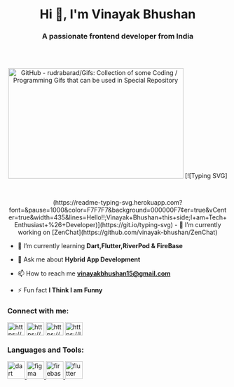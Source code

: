<h1 align="center">Hi 👋, I'm Vinayak Bhushan</h1>
<h3 align="center">A passionate frontend developer from India</h3>
<p style="text-align: center;">
<img src="https://camo.githubusercontent.com/cae12fddd9d6982901d82580bdf321d81fb299141098ca1c2d4891870827bf17/68747470733a2f2f6d69726f2e6d656469756d2e636f6d2f6d61782f313336302f302a37513379765349765f7430696f4a2d5a2e676966" jsaction="load:XAeZkd;" jsname="HiaYvf" class="n3VNCb KAlRDb" alt="GitHub - rudrabarad/Gifs: Collection of some Coding / Programming Gifs that can be used in Special Repository" data-noaft="1" style="width: 400px; height: 251.765px; margin: 46.3176px 0px;"> [![Typing SVG](https://readme-typing-svg.herokuapp.com?font=&pause=1000&color=F7F7F7&background=000000F7&center=true&vCenter=true&width=435&lines=Hello!!;Vinayak+Bhushan+this+side;I+am+Tech+Enthusiast+%26+Developer)](https://git.io/typing-svg) </div>
- 🔭 I’m currently working on [ZenChat](https://github.com/vinayak-bhushan/ZenChat)

- 🌱 I’m currently learning **Dart,Flutter,RiverPod & FireBase**

- 💬 Ask me about **Hybrid App Development**

- 📫 How to reach me **vinayakbhushan15@gmail.com**

- ⚡ Fun fact **I Think I am Funny**

  </p>

<h3 align="left">Connect with me:</h3>
<p align="left">
<a href="https://linkedin.com/in/https://www.linkedin.com/in/vinayak-bhushan-3937741a6" target="blank"><img align="center" src="https://raw.githubusercontent.com/rahuldkjain/github-profile-readme-generator/master/src/images/icons/Social/linked-in-alt.svg" alt="https://www.linkedin.com/in/vinayak-bhushan-3937741a6" height="30" width="40" /></a>
<a href="https://instagram.com/https://www.instagram.com/in/vinayak._.bhushan" target="blank"><img align="center" src="https://raw.githubusercontent.com/rahuldkjain/github-profile-readme-generator/master/src/images/icons/Social/instagram.svg" alt="https://www.instagram.com/in/vinayak._.bhushan" height="30" width="40" /></a>
<a href="https://www.hackerrank.com/https://www.hackerrank.com/vinayakbhushan15" target="blank"><img align="center" src="https://raw.githubusercontent.com/rahuldkjain/github-profile-readme-generator/master/src/images/icons/Social/hackerrank.svg" alt="https://www.hackerrank.com/vinayakbhushan15" height="30" width="40" /></a>
<a href="https://www.leetcode.com/https://leetcode.com/vinayak_bhushan" target="blank"><img align="center" src="https://raw.githubusercontent.com/rahuldkjain/github-profile-readme-generator/master/src/images/icons/Social/leet-code.svg" alt="https://leetcode.com/vinayak_bhushan" height="30" width="40" /></a>
</p>

<h3 align="left">Languages and Tools:</h3>
<p align="left"> <a href="https://dart.dev" target="_blank" rel="noreferrer"> <img src="https://www.vectorlogo.zone/logos/dartlang/dartlang-icon.svg" alt="dart" width="40" height="40"/> </a> <a href="https://www.figma.com/" target="_blank" rel="noreferrer"> <img src="https://www.vectorlogo.zone/logos/figma/figma-icon.svg" alt="figma" width="40" height="40"/> </a> <a href="https://firebase.google.com/" target="_blank" rel="noreferrer"> <img src="https://www.vectorlogo.zone/logos/firebase/firebase-icon.svg" alt="firebase" width="40" height="40"/> </a> <a href="https://flutter.dev" target="_blank" rel="noreferrer"> <img src="https://www.vectorlogo.zone/logos/flutterio/flutterio-icon.svg" alt="flutter" width="40" height="40"/> </a> </p>
